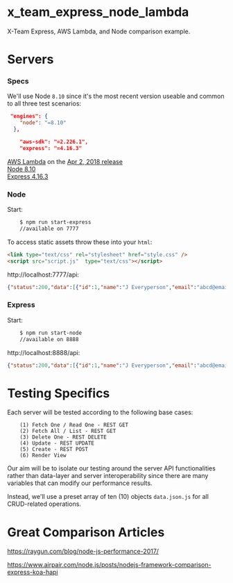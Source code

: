 # x_team_express_node_lambda

X-Team Express, AWS Lambda, and Node comparison example.

# Servers

### Specs

We'll use Node `8.10` since it's the most recent version useable and common to all three test scenarios:

```json
 "engines": {
    "node": "=8.10"
  },
```
```json
    "aws-sdk": "=2.226.1",
    "express": "=4.16.3"
```

<a href="https://docs.aws.amazon.com/lambda/latest/dg/programming-model.html">AWS Lambda</a> on the <a href="https://aws.amazon.com/about-aws/whats-new/2018/04/aws-lambda-supports-nodejs/">Apr 2, 2018 release</a>    
<a href="https://nodejs.org/en/download/releases/">Node 8.10</a>   
<a href="https://www.npmjs.com/package/express">Express 4.16.3</a>   

### Node

Start:
```bash
    $ npm run start-express
    //available on 7777
```
To access static assets throw these into your `html`:
```html
<link type="text/css" rel="stylesheet" href="style.css" />
<script src="script.js"  type="text/css"></script>
```
http://localhost:7777/api:
```json
{"status":200,"data":[{"id":1,"name":"J Everyperson","email":"abcd@email.com","telegram_id":"@coolperson"},{"id":2,"name":"Larry Dude","email":"1234@email.com","telegram_id":"@dudeperson"},{"id":3,"name":"Ms. Ladyface","email":"efgh@email.com","telegram_id":"@ladyface"},{"id":4,"name":"J Nobody","email":"Nobody@email.com","telegram_id":"@Nobody"},{"id":5,"name":"Frankenstein","email":"monster@bash.com","telegram_id":"@monster"},{"id":6,"name":"Rockstar","email":"prima@donna.com","telegram_id":"@toocool"},{"id":7,"name":"beep boop","email":"imma@robot.com","telegram_id":"@robutnik"},{"id":8,"name":"Crazy Cat","email":"whiskers@chesire.com","telegram_id":"@meow"},{"id":9,"name":"The Red Devils","email":"market@garden.com","telegram_id":"@marketgarden"},{"id":10,"name":"Jar Jar Binks","email":"worst@character.ever","telegram_id":"@whatamievensaying"}]}
```

### Express

Start:
```bash
    $ npm run start-node
    //available on 8888
```
http://localhost:8888/api:
```json
{"status":200,"data":[{"id":1,"name":"J Everyperson","email":"abcd@email.com","telegram_id":"@coolperson"},{"id":2,"name":"Larry Dude","email":"1234@email.com","telegram_id":"@dudeperson"},{"id":3,"name":"Ms. Ladyface","email":"efgh@email.com","telegram_id":"@ladyface"},{"id":4,"name":"J Nobody","email":"Nobody@email.com","telegram_id":"@Nobody"},{"id":5,"name":"Frankenstein","email":"monster@bash.com","telegram_id":"@monster"},{"id":6,"name":"Rockstar","email":"prima@donna.com","telegram_id":"@toocool"},{"id":7,"name":"beep boop","email":"imma@robot.com","telegram_id":"@robutnik"},{"id":8,"name":"Crazy Cat","email":"whiskers@chesire.com","telegram_id":"@meow"},{"id":9,"name":"The Red Devils","email":"market@garden.com","telegram_id":"@marketgarden"},{"id":10,"name":"Jar Jar Binks","email":"worst@character.ever","telegram_id":"@whatamievensaying"}]}
```

# Testing Specifics

Each server will be tested according to the following base cases:
```
    (1) Fetch One / Read One - REST GET
    (2) Fetch All / List - REST GET
    (3) Delete One - REST DELETE
    (4) Update - REST UPDATE
    (5) Create - REST POST 
    (6) Render View
```

Our aim will be to isolate our testing around the server API functionalities rather than data-layer and server interoperability since there are many variables that can modify our performance results.

Instead, we'll use a preset array of ten (10) objects `data.json.js` for all CRUD-related operations.

# Great Comparison Articles

https://raygun.com/blog/node-js-performance-2017/

https://www.airpair.com/node.js/posts/nodejs-framework-comparison-express-koa-hapi